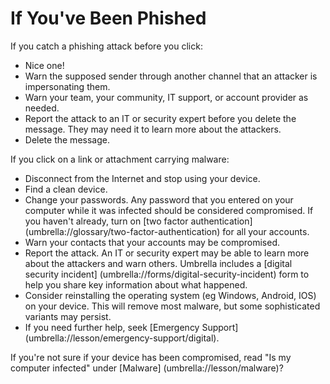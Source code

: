 [Title]: # (If you've been Phished)
[Order]: # (7)
  

**If You've Been Phished**
================================

If you catch a phishing attack before you click:

* Nice one! 
* Warn the supposed sender through another channel that an attacker is impersonating them. 
* Warn your team, your community, IT support, or account provider as needed. 
* Report the attack to an IT or security expert before you delete the message. They may need it to learn more about the attackers.
* Delete the message. 

If you click on a link or attachment carrying malware: 

*   Disconnect from the Internet and stop using your device.
*   Find a clean device.  
*   Change your passwords. Any password that you entered on your computer while it was infected should be considered compromised. If you haven't already, turn on [two factor authentication] (umbrella://glossary/two-factor-authentication) for all your accounts.
*   Warn your contacts that your accounts may be compromised. 
*   Report the attack. An IT or security expert may be able to learn more about the attackers and warn others. Umbrella includes a [digital security incident] (umbrella://forms/digital-security-incident) form to help you share key information about what happened. 
*   Consider reinstalling the operating system (eg Windows, Android, IOS) on your device. This will remove most malware, but some sophisticated variants may persist.
*   If you need further help, seek [Emergency Support] (umbrella://lesson/emergency-support/digital).

If you're not sure if your device has been compromised, read "Is my computer infected" under [Malware] (umbrella://lesson/malware)? 
 